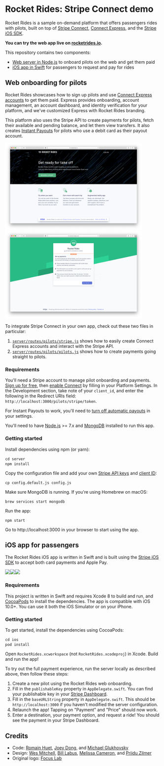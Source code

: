 # Rocket Rides: Stripe Connect demo

Rocket Rides is a sample on-demand platform that offers passengers rides with pilots, built on top of [Stripe Connect](https://stripe.com/connect), [Connect Express](https://stripe.com/connect/express), and the [Stripe iOS SDK](https://stripe.com/docs/mobile/ios).

**You can try the web app live on [rocketrides.io](https://rocketrides.io).**

This repository contains two components:
* [Web server in Node.js](#web-onboarding-for-pilots) to onboard pilots on the web and get them paid
* [iOS app in Swift](#ios-app-for-passengers) for passengers to request and pay for rides

## Web onboarding for pilots

Rocket Rides showcases how to sign up pilots and use [Connect Express accounts](https://stripe.com/connect/account-types) to get them paid. Express provides onboarding, account management, an account dashboard, and identity verification for your platform, and we've customized Express with Rocket Rides branding.

This platform also uses the Stripe API to create payments for pilots, fetch their available and pending balance, and let them view transfers. It also creates [Instant Payouts](https://stripe.com/docs/connect/payouts#instant-payouts) for pilots who use a debit card as their payout account.

<img src="server/public/images/screenshots/rocketrides-web-home.png" width="444"><img src="server/public/images/screenshots/rocketrides-web-connect.png" width="444">

To integrate Stripe Connect in your own app, check out these two files in particular:
1. [`server/routes/pilots/stripe.js`](server/routes/pilots/stripe.js) shows how to easily create Connect Express accounts and interact with the Stripe API.
2. [`server/routes/pilots/pilots.js`](server/routes/pilots/pilots.js) shows how to create payments going straight to pilots.

### Requirements

You'll need a Stripe account to manage pilot onboarding and payments. [Sign up for free](https://dashboard.stripe.com/register), then [enable Connect](https://dashboard.stripe.com/account/applications/settings) by filling in your Platform Settings. In the Development section, take note of your `client_id`, and enter the following in the Redirect URIs field: `http://localhost:3000/pilots/stripe/token`.

For Instant Payouts to work, you'll need to [turn off automatic payouts](https://dashboard.stripe.com/account/payouts) in your settings.

You'll need to have [Node.js](http://nodejs.org) >= 7.x and [MongoDB](http://mongodb.org) installed to run this app.

### Getting started

Install dependencies using npm (or yarn):

    cd server
    npm install

Copy the configuration file and add your own [Stripe API keys](https://dashboard.stripe.com/account/apikeys) and [client ID](https://dashboard.stripe.com/account/applications/settings):

    cp config.default.js config.js

Make sure MongoDB is running. If you're using Homebrew on macOS:

    brew services start mongodb

Run the app:

    npm start

Go to http://localhost:3000 in your browser to start using the app.

## iOS app for passengers

The Rocket Rides iOS app is written in Swift and is built using the [Stripe iOS SDK](https://github.com/stripe/stripe-ios) to accept both card payments and Apple Pay.

<img src="server/public/images/screenshots/rocketrides-ios-ride.png" width="296"><img src="server/public/images/screenshots/rocketrides-ios-location.png" width="296"><img src="server/public/images/screenshots/rocketrides-ios-payment.png" width="296">

### Requirements

This project is written in Swift and requires Xcode 8 to build and run, and [CocoaPods](https://guides.cocoapods.org/using/getting-started.html) to install the dependencies. The app is compatible with iOS 10.0+. You can use it both the iOS Simulator or on your iPhone.

### Getting started

To get started, install the dependencies using CocoaPods:

    cd ios
    pod install

Open `RocketRides.xcworkspace` (not `RocketRides.xcodeproj`) in Xcode. Build and run the app!

To try out the full payment experience, run the server locally as described above, then follow these steps:

1. Create a new pilot using the Rocket Rides web onboarding.
2. Fill in the `publishableKey` property in `AppDelegate.swift`. You can find your publishable key in your [Stripe Dashboard](https://dashboard.stripe.com/account/apikeys).
3. Fill in the `baseURLString` property in `AppDelegate.swift`. This should be `http://localhost:3000` if you haven't modified the server configuration.
4. Relaunch the app! Tapping on "Payment" and "Price" should now work.
5. Enter a destination, your payment option, and request a ride! You should see the payment in your Stripe Dashboard.

## Credits

* Code: [Romain Huet](https://twitter.com/romainhuet), [Joey Dong](https://twitter.com/joeydong_), and [Michael Glukhovsky](https://twitter.com/mglukhovsky)
* Design: [Wes Mitchell](https://wes.ly/), [Bill Labus](https://twitter.com/billlabus), [Melissa Cameron](https://twitter.com/melissacameron_), and [Priidu Zilmer](https://zilmer.com/)
* Original logo: [Focus Lab](https://thenounproject.com/term/comet/547848/)
